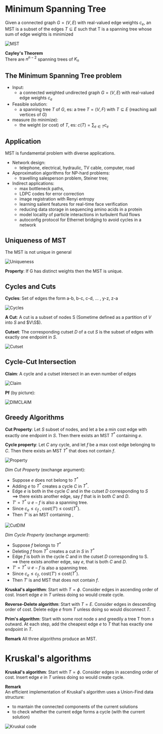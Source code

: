 # Minimum Spanning Tree  
Given a connected graph $G=(V,E)$ with real-valued edge weights $c_{e}$, an MST is a subset of the edges $T \subseteq E$ such that T is a spanning tree whose sum of edge weights is minimized  

![MST](./Screen/MST.png)  

**Cayley's Theorem**  
There are $n^{n-2}$ spanning trees of $K_{n}$  

## The Minimum Spanning Tree problem  
- Input:  
  - a connected weighted undirected graph $G = (V,E)$ with real-valued edge weights $c_e$  
- Feasible solution:  
  - a spanning tree $T$ of $G$, es: a tree $T=(V,F)$ with $T \subseteq E$ (reaching aall vertices of $G$)
- measure (to minimize):
  - the weight (or cost) of $T$, es: $c(T)= \sum_{e \in T} c_e$  

## Application 
MST is fundamental problem with diverse applications.  

- Network design:  
  - telephone, electrical, hydraulic, TV cable, computer, road  
- Approximation algorithms for NP-hard problems:
  - travelling salesperson problem, Steiner tree;
- Indirect applications:
  - max bottleneck paths,
  - LDPC codes for error correction
  - image registration with Renyi entropy  
  - learning salient features for real-time face verification
  - reducing data storage in sequencing amino acids in a protein  
  -  model locality of particle interactions in turbulent fluid flows 
  - autoconfig protocol for Ethernet bridging to avoid cycles in a network  

## Uniqueness of MST  
The MST is not unique in general  

![Uniqueness](./Screen/uniMST.png)  

**Property**: If G has distinct weights then the MST is unique.  

## Cycles and Cuts  
**Cycles**: Set of edges the form a-b, b-c, c-d, ... , y-z, z-a  

![Cycles](./Screen/cycleMST.png)  

**A Cut**: A cut is a subset of nodes S (Sometime defined as a partition of $V$ into $S$ and $V\S$).  

**Cutset**: The corresponding cutset $D$ of a cut $S$ is the subset of edges with exactly one endpoint in $S$.  

![Cutset](./Screen/cutMST.png)  

## Cycle-Cut Intersection  
**Claim**: A cycle and a cutset intersect in an even number of edges  

![Claim](./Screen/claimMST.png)  

**Pf** (by picture):  

![DIMCLAIM](./Screen/dimclaimMST.png)  

## Greedy Algorithms 
**Cut Property**: Let $S$ subset of nodes, and let a be a min cost edge with exactly one endpoint in $S$. Then there exists an MST $T^*$ containing $e$.  

**Cycle property**: Let $C$ any cycle, and let $f$ be a max cost edge belonging to $C$. Then there exists an MST $T^*$ that does not contain $f$.  

![Property](./Screen/cycleproMST.png)  

*Dim Cut Property* (exchange argument):  
+ Suppose $e$ does not belong to $T^*$  
+ Adding $e$ to $T^*$ creates a cycle $C$ in $T^*$.  
+ Edge $e$ is both in the cycle $C$ and in the cutset $D$ corresponding to $S$   
$\implies$ there exists another edge, say $f$ that is in both $C$ and $D$.  
+ $T' = T^* \cup {e} - {f}$ is also a spanning tree.
+ Since $c_e \leq c_f$ , cost($T'$) $\leq$ cost($T^*$).  
+ Then $T'$ is an MST containing $_\square$  

![CutDIM](./Screen/dimcutMST.png)  

*Dim Cycle Property* (exchange argument):  
+ Suppose $f$ belongs to $T^*$  
+ Deleting $f$ from $T^*$ creates a cut in $S$ in $T^*$  
+ Edge $f$ is both in the cycle $C$ and in the cutset $D$ corresponding to S.  
$\implies$ there exists another edge, say $e$, that is both $C$ and $D$.  
+ $T' = T^* \cup {e} - {f}$ is also a spanning tree.  
+ Since $c_e \leq c_f$, cost($T'$) $\leq$ cost($T^*$).
+ Then $T'$ is and MST that does not contain $f$.  

**Kruskal's algorithm**: Start with $T = \phi$. Consider edges in ascending order of cost. Insert edge $e$ in $T$ unless doing so would create cycle.  

**Reverse-Delete algorithm**: Start with $T = E$. Consider edges in descending order of cost. Delete edge $e$ from $T$ unless doing so would disconnect $T$.  

**Prim's algorithm**: Start with some root node $s$ and greedily a tree T from $s$ outward. At each step, add the cheapest edge $e$ to $T$ that has exactly one endpoint in $T$.  

**Remark** All three algorithms produce an MST.  

# Kruskal's algorithms  
**Kruskal's algorithm**: Start with $T = \phi$. Consider edges in ascending order of cost. Insert edge $e$ in $T$ unless doing so would create cycle.  

**Remark**  
An efficient implementation of Kruskal's algorithm uses a Union-Find data structure:
+ to mantain the connected components of the current solutions  
+ to check whether the current edge forms a cycle (with the current solution)  

![Kruskal code](./Screen/codeKruskal.png)  





